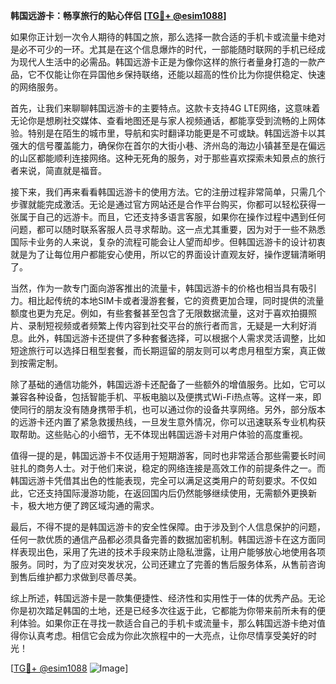 **韩国远游卡：畅享旅行的贴心伴侣 [[TG💪+ @esim1088](https://t.me/s/esim1088)]**

如果你正计划一次令人期待的韩国之旅，那么选择一款合适的手机卡或流量卡绝对是必不可少的一环。尤其是在这个信息爆炸的时代，一部能随时联网的手机已经成为现代人生活中的必需品。韩国远游卡正是为像你这样的旅行者量身打造的一款产品，它不仅能让你在异国他乡保持联络，还能以超高的性价比为你提供稳定、快速的网络服务。

首先，让我们来聊聊韩国远游卡的主要特点。这款卡支持4G LTE网络，这意味着无论你是想刷社交媒体、查看地图还是与家人视频通话，都能享受到流畅的上网体验。特别是在陌生的城市里，导航和实时翻译功能更是不可或缺。韩国远游卡以其强大的信号覆盖能力，确保你在首尔的大街小巷、济州岛的海边小镇甚至是在偏远的山区都能顺利连接网络。这种无死角的服务，对于那些喜欢探索未知景点的旅行者来说，简直就是福音。

接下来，我们再来看看韩国远游卡的使用方法。它的注册过程非常简单，只需几个步骤就能完成激活。无论是通过官方网站还是合作平台购买，你都可以轻松获得一张属于自己的远游卡。而且，它还支持多语言客服，如果你在操作过程中遇到任何问题，都可以随时联系客服人员寻求帮助。这一点尤其重要，因为对于一些不熟悉国际卡业务的人来说，复杂的流程可能会让人望而却步。但韩国远游卡的设计初衷就是为了让每位用户都能安心使用，所以它的界面设计直观友好，操作逻辑清晰明了。

当然，作为一款专门面向游客推出的流量卡，韩国远游卡的价格也相当具有吸引力。相比起传统的本地SIM卡或者漫游套餐，它的资费更加合理，同时提供的流量额度也更为充足。例如，有些套餐甚至包含了无限数据流量，这对于喜欢拍摄照片、录制短视频或者频繁上传内容到社交平台的旅行者而言，无疑是一大利好消息。此外，韩国远游卡还提供了多种套餐选择，可以根据个人需求灵活调整，比如短途旅行可以选择日租型套餐，而长期逗留的朋友则可以考虑月租型方案，真正做到按需定制。

除了基础的通信功能外，韩国远游卡还配备了一些额外的增值服务。比如，它可以兼容各种设备，包括智能手机、平板电脑以及便携式Wi-Fi热点等。这样一来，即使同行的朋友没有随身携带手机，也可以通过你的设备共享网络。另外，部分版本的远游卡还内置了紧急救援热线，一旦发生意外情况，你可以迅速联系专业机构获取帮助。这些贴心的小细节，无不体现出韩国远游卡对用户体验的高度重视。

值得一提的是，韩国远游卡不仅适用于短期游客，同时也非常适合那些需要长时间驻扎的商务人士。对于他们来说，稳定的网络连接是高效工作的前提条件之一。而韩国远游卡凭借其出色的性能表现，完全可以满足这类用户的苛刻要求。不仅如此，它还支持国际漫游功能，在返回国内后仍然能够继续使用，无需额外更换新卡，极大地方便了跨区域沟通的需求。

最后，不得不提的是韩国远游卡的安全性保障。由于涉及到个人信息保护的问题，任何一款优质的通信产品都必须具备完善的数据加密机制。韩国远游卡在这方面同样表现出色，采用了先进的技术手段来防止隐私泄露，让用户能够放心地使用各项服务。同时，为了应对突发状况，公司还建立了完善的售后服务体系，从售前咨询到售后维护都力求做到尽善尽美。

综上所述，韩国远游卡是一款集便捷性、经济性和实用性于一体的优秀产品。无论你是初次踏足韩国的土地，还是已经多次往返于此，它都能为你带来前所未有的便利体验。如果你正在寻找一款适合自己的手机卡或流量卡，那么韩国远游卡绝对值得你认真考虑。相信它会成为你此次旅程中的一大亮点，让你尽情享受美好的时光！

[[TG💪+ @esim1088](https://t.me/s/esim1088) ![Image](https://i.postimg.cc/4NQfJmqS/Snipaste-2025-05-13-00-14-12.png)]